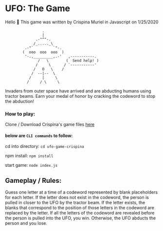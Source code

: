 # UFO: The Game
Hello 👋 This game was written by Crispina Muriel
in Javascript
on 1/25/2020
```
                 .
                 |
              .-"^"-.
             /_....._\
         .-"`         `"-.
        (  ooo  ooo  ooo  )
         '-.,_________,.-'   ,-----------.
               /   \        (  Send help! )
              /     \      / `-----------'
             /   O   \    /
            /  --|--  \
           /     |     \
          /     / \     \
```

Invaders from outer space have arrived and are abducting humans using tractor beams. Earn your medal of honor by cracking the codeword to stop the abduction!

### How to play:

Clone / Download Crispina's game files [here](https://github.com/crispinamuriel/internship-code-challenge/tree/master/backend/ufo-game-crispina)

#### below are `CLI commands` to follow:

cd into directory:  `cd ufo-game-crispina`

npm install:  `npm install`

start game:  `node index.js`

## Gameplay / Rules:

Guess one letter at a time of a codeword represented by blank placeholders for each letter. If the letter does not exist in the codeword, the person is pulled in closer to the UFO by the tractor beam. If the letter exists, the blanks that correspond to the position of those letters in the codeword are replaced by the letter. If all the letters of the codeword are revealed before the person is pulled into the UFO, you win. Otherwise, the UFO abducts the person and you lose.
